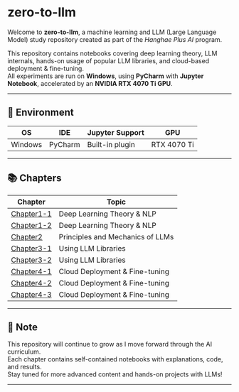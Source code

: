 # zero-to-llm

Welcome to **zero-to-llm**, a machine learning and LLM (Large Language Model) study repository created as part of the *Hanghae Plus AI* program.

This repository contains notebooks covering deep learning theory, LLM internals, hands-on usage of popular LLM libraries, and cloud-based deployment & fine-tuning.  
All experiments are run on **Windows**, using **PyCharm** with **Jupyter Notebook**, accelerated by an **NVIDIA RTX 4070 Ti GPU**.

---

## 🚀 Environment

| OS       | IDE        | Jupyter Support | GPU          |
|----------|------------|-----------------|--------------|
| Windows  | PyCharm    | Built-in plugin | RTX 4070 Ti  |

---

## 📚 Chapters

| Chapter                    | Topic |
|----------------------------|-------|
| [Chapter1-1](./Chapter1-1) | Deep Learning Theory & NLP |
| [Chapter1-2](./Chapter1-2) | Deep Learning Theory & NLP |
| [Chapter2](./)             | Principles and Mechanics of LLMs |
| [Chapter3-1](./)           | Using LLM Libraries |
| [Chapter3-2](./)           | Using LLM Libraries |
| [Chapter4-1](./)           | Cloud Deployment & Fine-tuning |
| [Chapter4-2](./)           | Cloud Deployment & Fine-tuning |
| [Chapter4-3](./)           | Cloud Deployment & Fine-tuning |

---

## 📌 Note

This repository will continue to grow as I move forward through the AI curriculum.  
Each chapter contains self-contained notebooks with explanations, code, and results.  
Stay tuned for more advanced content and hands-on projects with LLMs!

---